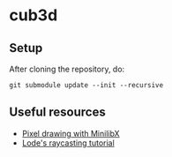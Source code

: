 # cub3d

## Setup

After cloning the repository, do:
```
git submodule update --init --recursive
```

## Useful resources

- [Pixel drawing with MinilibX](https://aurelienbrabant.fr/blog/pixel-drawing-with-the-minilibx)
- [Lode's raycasting tutorial](https://lodev.org/cgtutor/raycasting.html)

